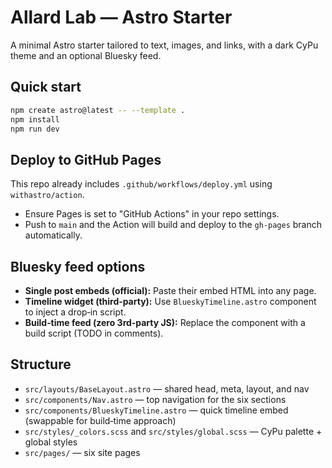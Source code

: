 # Allard Lab — Astro Starter

A minimal Astro starter tailored to text, images, and links, with a dark CyPu theme and an optional Bluesky feed.

## Quick start

```bash
npm create astro@latest -- --template .
npm install
npm run dev
```

## Deploy to GitHub Pages

This repo already includes `.github/workflows/deploy.yml` using `withastro/action`.

- Ensure Pages is set to "GitHub Actions" in your repo settings.
- Push to `main` and the Action will build and deploy to the `gh-pages` branch automatically.

## Bluesky feed options

- **Single post embeds (official):** Paste their embed HTML into any page.
- **Timeline widget (third‑party):** Use `BlueskyTimeline.astro` component to inject a drop‑in script.
- **Build‑time feed (zero 3rd‑party JS):** Replace the component with a build script (TODO in comments).

## Structure

- `src/layouts/BaseLayout.astro` — shared head, meta, layout, and nav
- `src/components/Nav.astro` — top navigation for the six sections
- `src/components/BlueskyTimeline.astro` — quick timeline embed (swappable for build‑time approach)
- `src/styles/_colors.scss` and `src/styles/global.scss` — CyPu palette + global styles
- `src/pages/` — six site pages

